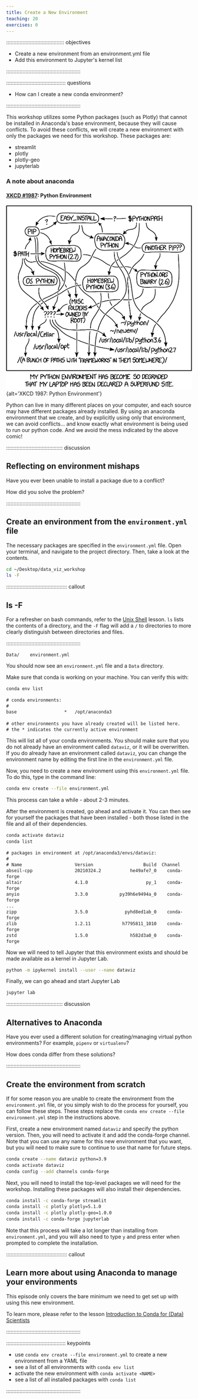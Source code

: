 ```yaml
---
title: Create a New Environment
teaching: 20
exercises: 0
---
```


::::::::::::::::::::::::::::::::::::::: objectives

- Create a new environment from an environment.yml file
- Add this environment to Jupyter's kernel list

::::::::::::::::::::::::::::::::::::::::::::::::::

:::::::::::::::::::::::::::::::::::::::: questions

- How can I create a new conda environment?

::::::::::::::::::::::::::::::::::::::::::::::::::

This workshop utilizes some Python packages (such as Plotly) that cannot be installed in Anaconda's base environment, because they will cause conflicts. To avoid these conflicts, we will create a new environment with only the packages we need for this workshop. These packages are:

- streamlit
- plotly
- plotly-geo
- jupyterlab

### A note about anaconda

#### [XKCD #1987](https://xkcd.com/1987/): Python Environment

![](fig/xkcd_python_environment.png){alt='XKCD 1987: Python Environment'}

Python can live in many different places on your computer, and each source may have different packages already installed.
By using an anaconda environment that we create, and by explicitly using only that environment, we can avoid conflicts...
and know exactly what environment is being used to run our python code. And we avoid the mess indicated by the above comic!

::::::::::::::::::::::::::::::::::::::  discussion

## Reflecting on environment mishaps

Have you ever been unable to install a package due to a conflict?

How did you solve the problem?


::::::::::::::::::::::::::::::::::::::::::::::::::

## Create an environment from the `environment.yml` file

The necessary packages are specified in the `environment.yml` file.
Open your terminal, and navigate to the project directory. Then, take a look at the contents.

```bash
cd ~/Desktop/data_viz_workshop
ls -F
```

:::::::::::::::::::::::::::::::::::::::::  callout

## ls -F

For a refresher on bash commands, refer to the [Unix Shell](https://swcarpentry.github.io/shell-novice/) lesson.
`ls` lists the contents of a directory, and the `-F` flag will add a `/` to directories to more clearly distinguish between directories and files.


::::::::::::::::::::::::::::::::::::::::::::::::::

```output
Data/    environment.yml
```

You should now see an `environment.yml` file and a `Data` directory.

Make sure that conda is working on your machine. You can verify this with:

```bash
conda env list
```

```output
# conda environments:
#
base                  *   /opt/anaconda3

# other environments you have already created will be listed here.
# the * indicates the currently active environment
```

This will list all of your conda environments. You should make sure that you do not already have an environment called `dataviz`, or it will be overwritten. If you do already have an environment called `dataviz`, you can change the environment name by editing the first line in the `environment.yml` file.

Now, you need to create a new environment using this `environment.yml` file. To do this, type in the command line:

```bash
conda env create --file environment.yml
```

This process can take a while - about 2-3 minutes.

After the environment is created, go ahead and activate it. You can then see for yourself the packages that have been installed - both those listed in the file and all of their dependencies.

```bash
conda activate dataviz
conda list
```

```output
# packages in environment at /opt/anaconda3/envs/dataviz:
#
# Name                    Version                   Build  Channel
abseil-cpp                20210324.2           he49afe7_0    conda-forge
altair                    4.1.0                      py_1    conda-forge
anyio                     3.3.0            py39h6e9494a_0    conda-forge
...
zipp                      3.5.0              pyhd8ed1ab_0    conda-forge
zlib                      1.2.11            h7795811_1010    conda-forge
zstd                      1.5.0                h582d3a0_0    conda-forge
```

Now we will need to tell Jupyter that this environment exists and should be made available as a kernel in Jupyter Lab.

```bash
python -m ipykernel install --user --name dataviz
```

Finally, we can go ahead and start Jupyter Lab

```bash
jupyter lab
```

::::::::::::::::::::::::::::::::::::::  discussion

## Alternatives to Anaconda

Have you ever used a different solution for creating/managing virtual python environments?
For example, `pipenv` or `virtualenv`?

How does conda differ from these solutions?


::::::::::::::::::::::::::::::::::::::::::::::::::

## Create the environment from scratch

If for some reason you are unable to create the environment from the `environment.yml` file, or you simply wish to do the process for yourself, you can follow these steps. These steps replace the `conda env create --file environment.yml` step in the instructions above.

First, create a new environment named `dataviz` and specify the python version.
Then, you will need to activate it and add the conda-forge channel.
Note that you can use any name for this new environment that you want, but you will need to make sure to continue to use that name for future steps.

```bash
conda create --name dataviz python=3.9
conda activate dataviz
conda config --add channels conda-forge
```

Next, you will need to install the top-level packages we will need for the workshop. Installing these packages will also install their dependencies.

```bash
conda install -c conda-forge streamlit
conda install -c plotly plotly=5.1.0
conda install -c plotly plotly-geo=1.0.0
conda install -c conda-forge jupyterlab
```

Note that this process will take a lot longer than installing from `environment.yml`, and you will also need to type `y` and press enter when prompted to complete the installation.

:::::::::::::::::::::::::::::::::::::::::  callout

## Learn more about using Anaconda to manage your environments

This episode only covers the bare minimum we need to get set up with using this new environment.

To learn more, please refer to the lesson [Introduction to Conda for (Data) Scientists](https://carpentries-incubator.github.io/introduction-to-conda-for-data-scientists/)


::::::::::::::::::::::::::::::::::::::::::::::::::



:::::::::::::::::::::::::::::::::::::::: keypoints

- use `conda env create --file environment.yml` to create a new environment from a YAML file
- see a list of all environments with `conda env list`
- activate the new environment with `conda activate <NAME>`
- see a list of all installed packages with `conda list`

::::::::::::::::::::::::::::::::::::::::::::::::::


